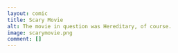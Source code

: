 ```yaml
---
layout: comic
title: Scary Movie
alt: The movie in question was Hereditary, of course.
image: scarymovie.png
comment: []
---
```

